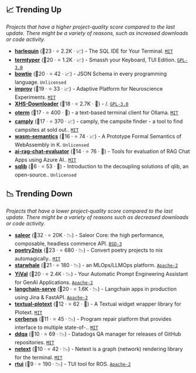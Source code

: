 ## 📈 Trending Up

_Projects that have a higher project-quality score compared to the last update. There might be a variety of reasons, such as increased downloads or code activity._

- <b><a href="https://github.com/tconbeer/harlequin">harlequin</a></b> (🥇23 ·  ⭐ 2.2K · 📈) - The SQL IDE for Your Terminal. <code><a href="http://bit.ly/34MBwT8">MIT</a></code>
- <b><a href="https://github.com/kraanzu/smassh">termtyper</a></b> (🥈20 ·  ⭐ 1.2K · 📈) - Smassh your Keyboard, TUI Edition. <code><a href="http://bit.ly/2M0xdwT">GPL-3.0</a></code>
- <b><a href="https://github.com/bowtie-json-schema/bowtie">bowtie</a></b> (🥈20 ·  ⭐ 42 · 📈) - JSON Schema in every programming language. <code>Unlicensed</code>
- <b><a href="https://github.com/project-improv/improv">improv</a></b> (🥈19 ·  ⭐ 33 · 📈) - Adaptive Platform for Neuroscience Experiments. <code><a href="http://bit.ly/34MBwT8">MIT</a></code>
- <b><a href="https://github.com/JoeanAmier/XHS-Downloader">XHS-Downloader</a></b> (🥈18 ·  ⭐ 2.7K · 🐣) - /. <code><a href="http://bit.ly/2M0xdwT">GPL-3.0</a></code>
- <b><a href="https://github.com/ggozad/oterm">oterm</a></b> (🥈17 ·  ⭐ 400 · 🐣) - a text-based terminal client for Ollama. <code><a href="http://bit.ly/34MBwT8">MIT</a></code>
- <b><a href="https://github.com/juftin/camply">camply</a></b> (🥈17 ·  ⭐ 370 · 📈) - camply, the campsite finder - a tool to find campsites at sold out.. <code><a href="http://bit.ly/34MBwT8">MIT</a></code>
- <b><a href="https://github.com/runtimeverification/wasm-semantics">wasm-semantics</a></b> (🥈16 ·  ⭐ 74 · 📈) - A Prototype Formal Semantics of WebAssembly in K. <code>Unlicensed</code>
- <b><a href="https://github.com/Azure-Samples/ai-rag-chat-evaluator">ai-rag-chat-evaluator</a></b> (🥈14 ·  ⭐ 76 · 🐣) - Tools for evaluation of RAG Chat Apps using Azure AI.. <code><a href="http://bit.ly/34MBwT8">MIT</a></code>
- <b><a href="https://github.com/zhostev/sqlib">sqlib</a></b> (🥉6 ·  ⭐ 53 · 🐣) - Introduction to the decoupling solutions of qlib, an open-source.. <code>Unlicensed</code>

## 📉 Trending Down

_Projects that have a lower project-quality score compared to the last update. There might be a variety of reasons such as decreased downloads or code activity._

- <b><a href="https://github.com/saleor/saleor">saleor</a></b> (🥇32 ·  ⭐ 20K · 📉) - Saleor Core: the high performance, composable, headless commerce API. <code><a href="http://bit.ly/3aKzpTv">BSD-3</a></code>
- <b><a href="https://github.com/nix-community/poetry2nix">poetry2nix</a></b> (🥇23 ·  ⭐ 680 · 📉) - Convert poetry projects to nix automagically.. <code><a href="http://bit.ly/34MBwT8">MIT</a></code>
- <b><a href="https://github.com/star-whale/starwhale">starwhale</a></b> (🥇21 ·  ⭐ 180 · 📉) - an MLOps/LLMOps platform. <code><a href="http://bit.ly/3nYMfla">Apache-2</a></code>
- <b><a href="https://github.com/YiVal/YiVal">YiVal</a></b> (🥈20 ·  ⭐ 2.4K · 📉) - Your Automatic Prompt Engineering Assistant for GenAI Applications. <code><a href="http://bit.ly/3nYMfla">Apache-2</a></code>
- <b><a href="https://github.com/jina-ai/langchain-serve">langchain-serve</a></b> (🥈20 ·  ⭐ 1.6K · 📉) - Langchain apps in production using Jina & FastAPI. <code><a href="http://bit.ly/3nYMfla">Apache-2</a></code>
- <b><a href="https://github.com/Textualize/textual-plotext">textual-plotext</a></b> (🥉12 ·  ⭐ 62 · 🐣) - A Textual widget wrapper library for Plotext. <code><a href="http://bit.ly/34MBwT8">MIT</a></code>
- <b><a href="https://github.com/nus-apr/cerberus">cerberus</a></b> (🥉11 ·  ⭐ 45 · 📉) - Program repair platform that provides interface to multiple state-of-.. <code><a href="http://bit.ly/34MBwT8">MIT</a></code>
- <b><a href="https://github.com/DataDog/ddqa">ddqa</a></b> (🥉10 ·  ⭐ 69 · 📉) - Datadogs QA manager for releases of GitHub repositories. <code><a href="http://bit.ly/34MBwT8">MIT</a></code>
- <b><a href="https://github.com/mahrz24/netext">netext</a></b> (🥉10 ·  ⭐ 42 · 📉) - Netext is a graph (network) rendering library for the terminal. <code><a href="http://bit.ly/34MBwT8">MIT</a></code>
- <b><a href="https://github.com/eduidl/rtui">rtui</a></b> (🥉9 ·  ⭐ 190 · 📉) - TUI tool for ROS. <code><a href="http://bit.ly/3nYMfla">Apache-2</a></code>

